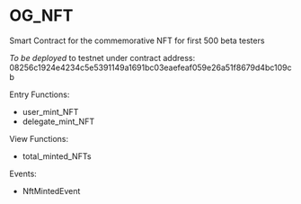 # OG_NFT
Smart Contract for the commemorative NFT for first 500 beta testers

_To be deployed_ to testnet under contract address: 08256c1924e4234c5e5391149a1691bc03eaefeaf059e26a51f8679d4bc109cb

Entry Functions:
- user_mint_NFT
- delegate_mint_NFT

View Functions:
- total_minted_NFTs

Events:
- NftMintedEvent